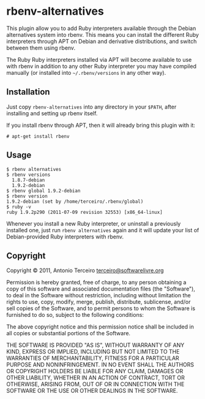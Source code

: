 # rbenv-alternatives

This plugin allow you to add Ruby interpreters available through the Debian
alternatives system into rbenv. This means you can install the different Ruby
interpreters through APT on Debian and derivative distributions, and switch
between them using rbenv.

The Ruby Ruby interpreters installed via APT will become available to use with
rbenv in addition to any other Ruby interpreter you may have compiled manually
(or installed into `~/.rbenv/versions` in any other way).

## Installation

Just copy `rbenv-alternatives` into any directory in your `$PATH`, after
installing and setting up rbenv itself.

If you install rbenv through APT, then it will already bring this plugin with
it:

    # apt-get install rbenv

## Usage

    $ rbenv alternatives
    $ rbenv versions
      1.8.7-debian
      1.9.2-debian
    $ rbenv global 1.9.2-debian
    $ rbenv version
    1.9.2-debian (set by /home/terceiro/.rbenv/global)
    $ ruby -v
    ruby 1.9.2p290 (2011-07-09 revision 32553) [x86_64-linux]

Whenever you install a new Ruby interpreter, or uninstall a previously
installed one, just run `rbenv alternatives` again and it will update your
list of Debian-provided Ruby interpreters with rbenv.

## Copyright

Copyright © 2011, Antonio Terceiro <terceiro@softwarelivre.org>

Permission is hereby granted, free of charge, to any person obtaining a copy of
this software and associated documentation files (the "Software"), to deal in
the Software without restriction, including without limitation the rights to
use, copy, modify, merge, publish, distribute, sublicense, and/or sell copies
of the Software, and to permit persons to whom the Software is furnished to do
so, subject to the following conditions:

The above copyright notice and this permission notice shall be included in all
copies or substantial portions of the Software.

THE SOFTWARE IS PROVIDED "AS IS", WITHOUT WARRANTY OF ANY KIND, EXPRESS OR
IMPLIED, INCLUDING BUT NOT LIMITED TO THE WARRANTIES OF MERCHANTABILITY,
FITNESS FOR A PARTICULAR PURPOSE AND NONINFRINGEMENT. IN NO EVENT SHALL THE
AUTHORS OR COPYRIGHT HOLDERS BE LIABLE FOR ANY CLAIM, DAMAGES OR OTHER
LIABILITY, WHETHER IN AN ACTION OF CONTRACT, TORT OR OTHERWISE, ARISING FROM,
OUT OF OR IN CONNECTION WITH THE SOFTWARE OR THE USE OR OTHER DEALINGS IN THE
SOFTWARE.
